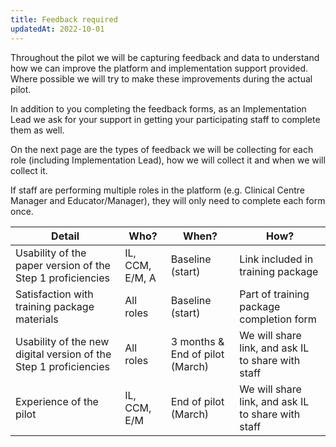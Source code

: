 ```yaml
---
title: Feedback required
updatedAt: 2022-10-01
---
```

Throughout the pilot we will be capturing feedback and data to understand how we can improve the platform and implementation support provided. Where possible we will try to make these improvements during the actual pilot.​

In addition to you completing the feedback forms, as an Implementation Lead we ask for your support in getting your participating staff to complete them as well.​

On the next page are the types of feedback we will be collecting for each role (including Implementation Lead), how we will collect it and when we will collect it.​

If staff are performing multiple roles in the platform (e.g. Clinical Centre Manager and Educator/Manager), they will only need to complete each form once.

| Detail                                                           | Who?            | When?                           | How?                                               |
|------------------------------------------------------------------|-----------------|---------------------------------|----------------------------------------------------|
| Usability of the paper version of the Step 1 proficiencies       | IL, CCM, E/M, A | Baseline (start)                | Link included in training package                  |
| Satisfaction with training package materials                     | All roles       | Baseline (start)                | Part of training package completion form           |
| Usability of the new digital version of the Step 1 proficiencies | All roles       | 3 months & End of pilot (March) | We will share link, and ask IL to share with staff |
| Experience of the pilot                                          | IL, CCM, E/M    | End of pilot (March)            | We will share link, and ask IL to share with staff |